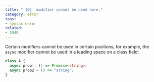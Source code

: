 ```yaml
---
title: "'{0}' modifier cannot be used here."
category: error
tags:
- syntax-error
related:
- 1040
---
```


Certain modifiers cannot be used in certain positions, for example, the `async`
modifier cannot be used in a leading space on a class field:

```ts
class A {
  async prop!: () => Promise<string>;
  async prop2 = () => "string";
}
```
